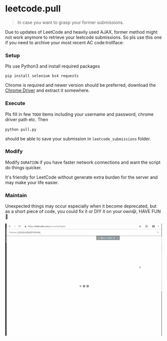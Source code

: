 # leetcode.pull
> In case you want to grasp your former submissions.

Due to updates of LeetCode and heavily used AJAX, former method might not work anymore to retrieve your leetcode submissions. So pls use this one if you need to archive your most recent AC code:trollface:

### Setup

Pls use Python3 and install required packages

```
pip install selenium bs4 requests
```

Chrome is required and newer version should be preferred, download the [Chrome Driver](https://sites.google.com/a/chromium.org/chromedriver/) and extract it somewhere.

### Execute

Pls fill in few `TODO` items including your username and password, chrome driver path etc. Then

`python pull.py`

should be able to save your submission in `leetcode_submissions` folder.

### Modify

Modify `DURATION` if you have faster network connections and want the script do things quicker.

It's friendly for LeetCode without generate extra burden for the server and may make your life easier.

### Maintain
Unexpected things may occur especially when it become deprecated, but as a short piece of code, you could fix it or DIY it on your own:smiley:, HAVE FUN:runner:

![Demo GIF](tester.gif "FUN, isn't it?")
